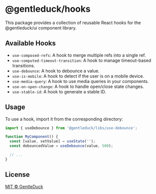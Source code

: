 # @gentleduck/hooks

This package provides a collection of reusable React hooks for the @gentleduck/ui component library.

## Available Hooks

- `use-composed-refs`: A hook to merge multiple refs into a single ref.
- `use-computed-timeout-transition`: A hook to manage timeout-based transitions.
- `use-debounce`: A hook to debounce a value.
- `use-is-mobile`: A hook to detect if the user is on a mobile device.
- `use-media-query`: A hook to use media queries in your components.
- `use-on-open-change`: A hook to handle open/close state changes.
- `use-stable-id`: A hook to generate a stable ID.

## Usage

To use a hook, import it from the corresponding directory:

```typescript
import { useDebounce } from '@gentleduck/libs/use-debounce';

function MyComponent() {
  const [value, setValue] = useState('');
  const debouncedValue = useDebounce(value, 500);

  // ...
}
```

## License

[MIT © GentleDuck](./LICENSE)

